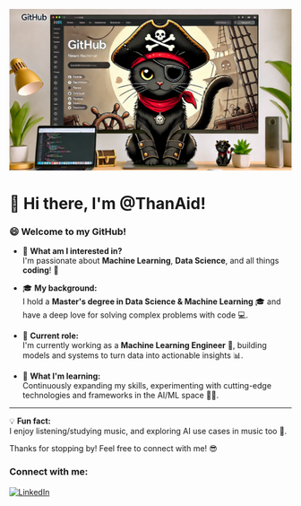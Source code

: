 ![MasterHead](pics/cat-pirate.webp)

# 👋 Hi there, I'm **@ThanAid**! 

### 😄 Welcome to my GitHub!

- 👀 **What am I interested in?**  
   I'm passionate about **Machine Learning**, **Data Science**, and all things **coding**! 🚀  
   
- 🎓 **My background:**  
   I hold a **Master's degree in Data Science & Machine Learning** 🎓 and have a deep love for solving complex problems with code 💻.  

- 💼 **Current role:**  
   I'm currently working as a **Machine Learning Engineer** 🤖, building models and systems to turn data into actionable insights 📊.

- 🌱 **What I'm learning:**  
   Continuously expanding my skills, experimenting with cutting-edge technologies and frameworks in the AI/ML space 🧠✨.

---

💡 **Fun fact:**  
  I enjoy listening/studying music, and exploring AI use cases in music too 🧩.

Thanks for stopping by! Feel free to connect with me! 😎

<h3 align="left">Connect with me:</h3>
<p align="left">
  <a href="https://gr.linkedin.com/in/thanos-aidinis-589950175" target="_blank">
    <img align="center" src="https://cdn.jsdelivr.net/npm/simple-icons@3.0.1/icons/linkedin.svg" alt="LinkedIn" height="30" width="40" />
  </a>
</p>
<!---
![Than's GitHub stats](https://github-readme-stats.vercel.app/api?username=ThanAid&show=reviews,discussions_started,discussions_answered,prs_merged,prs_merged_percentage&show_icons=true&theme=radical)
![Top Langs](https://github-readme-stats.vercel.app/api/top-langs/?username=ThanAid&size_weight=0.5&count_weight=0.5)
-->

<!---
ThanAid/ThanAid is a ✨ special ✨ repository because its `README.md` (this file) appears on your GitHub profile.
You can click the Preview link to take a look at your changes.
--->
